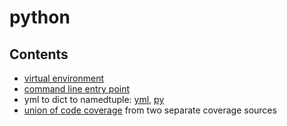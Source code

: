 # python

## Contents

* [virtual environment](virtual_env/README.md)
* [command line entry point](command_line/README.md)
* yml to dict to namedtuple: [yml](yml_to_dict/example.yml), [py](yml_to_dict/run.py)
* [union of code coverage](coverage_combo/notes.txt) from two separate coverage sources 
